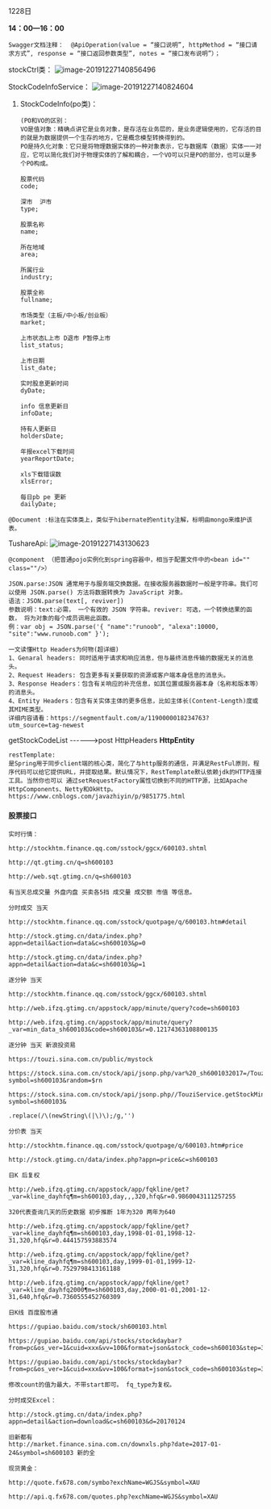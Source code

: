 1228日

**14：00—16：00**

```
Swagger文档注释：  @ApiOperation(value = “接口说明”, httpMethod = “接口请求方式”, response = “接口返回参数类型”, notes = “接口发布说明”）；
```

stockCtrl类：
![image-20191227140856496](C:\Users\95\AppData\Roaming\Typora\typora-user-images\image-20191227140856496.png)

StockCodeInfoService：
![image-20191227140824604](C:\Users\95\AppData\Roaming\Typora\typora-user-images\image-20191227140824604.png)

1. StockCodeInfo(po类)：

   ```
   (PO和VO的区别：
   VO是值对象：精确点讲它是业务对象，是存活在业务层的，是业务逻辑使用的，它存活的目的就是为数据提供一个生存的地方，它是概念模型转换得到的。
   PO是持久化对象：它只是将物理数据实体的一种对象表示，它与数据库（数据）实体一一对应，它可以简化我们对于物理实体的了解和耦合，一个VO可以只是PO的部分，也可以是多个PO构成。
   ```

       股票代码
       code;
       
       深市  沪市
       type;
       
       股票名称
       name;
       
       所在地域
       area;
       
       所属行业
       industry;
       
       股票全称
       fullname;
       
       市场类型（主板/中小板/创业板）
       market;
       
       上市状态L上市 D退市 P暂停上市
       list_status;
       
       上市日期
       list_date;
       
       实时股息更新时间
       dyDate;
       
       info 信息更新日
       infoDate;
       
       持有人更新日
       holdersDate;
       
       年报excel下载时间
       yearReportDate;
       
       xls下载错误数
       xlsError;
       
       每日pb pe 更新
       dailyDate;

```
@Document :标注在实体类上，类似于hibernate的entity注解，标明由mongo来维护该表。
```

TushareApi:
![image-20191227143130623](C:\Users\95\AppData\Roaming\Typora\typora-user-images\image-20191227143130623.png)

```
@component （把普通pojo实例化到spring容器中，相当于配置文件中的<bean id="" class=""/>）
```

```
JSON.parse:JSON 通常用于与服务端交换数据。在接收服务器数据时一般是字符串。我们可以使用 JSON.parse() 方法将数据转换为 JavaScript 对象。
语法：JSON.parse(text[, reviver]) 
参数说明：text:必需， 一个有效的 JSON 字符串。reviver: 可选，一个转换结果的函数， 将为对象的每个成员调用此函数。
例：var obj = JSON.parse('{ "name":"runoob", "alexa":10000, "site":"www.runoob.com" }');
```

```
一文读懂Http Headers为何物(超详细)
1、Genaral headers: 同时适用于请求和响应消息，但与最终消息传输的数据无关的消息头。
2、Request Headers: 包含更多有关要获取的资源或客户端本身信息的消息头。
3、Response Headers：包含有关响应的补充信息，如其位置或服务器本身（名称和版本等）的消息头。
4、Entity Headers：包含有关实体主体的更多信息，比如主体长(Content-Length)度或其MIME类型。
详细内容请看：https://segmentfault.com/a/1190000018234763?utm_source=tag-newest
```

getStockCodeList ------>post 
HttpHeaders
**HttpEntity**

```
restTemplate:
是Spring用于同步client端的核心类，简化了与http服务的通信，并满足RestFul原则，程序代码可以给它提供URL，并提取结果。默认情况下，RestTemplate默认依赖jdk的HTTP连接工具。当然你也可以 通过setRequestFactory属性切换到不同的HTTP源，比如Apache HttpComponents、Netty和OkHttp。
https://www.cnblogs.com/javazhiyin/p/9851775.html
```

#### 股票接口

```
实时行情：

http://stockhtm.finance.qq.com/sstock/ggcx/600103.shtml

http://qt.gtimg.cn/q=sh600103

http://web.sqt.gtimg.cn/q=sh600103

有当天总成交量 外盘内盘 买卖各5挡 成交量 成交额 市值 等信息。

分时成交 当天

http://stockhtm.finance.qq.com/sstock/quotpage/q/600103.htm#detail

http://stock.gtimg.cn/data/index.php?appn=detail&action=data&c=sh600103&p=0

http://stock.gtimg.cn/data/index.php?appn=detail&action=data&c=sh600103&p=1

逐分钟 当天

http://stockhtm.finance.qq.com/sstock/ggcx/600103.shtml

http://web.ifzq.gtimg.cn/appstock/app/minute/query?code=sh600103

http://web.ifzq.gtimg.cn/appstock/app/minute/query?_var=min_data_sh600103&code=sh600103&r=0.12174363108800135

逐分钟 当天 新浪投资易

https://touzi.sina.com.cn/public/mystock

https://stock.sina.com.cn/stock/api/jsonp.php/var%20_sh6001032017=/TouziService.getStockMinuteFlow?symbol=sh600103&random=$rn

https://stock.sina.com.cn/stock/api/jsonp.php//TouziService.getStockMinuteFlow?symbol=sh600103&

.replace(/\(newString\(|\)\);/g,'')

分价表 当天

http://stockhtm.finance.qq.com/sstock/quotpage/q/600103.htm#price

http://stock.gtimg.cn/data/index.php?appn=price&c=sh600103

日K 后复权

http://web.ifzq.gtimg.cn/appstock/app/fqkline/get?_var=kline_dayhfq¶m=sh600103,day,,,320,hfq&r=0.9860043111257255

320代表查询几天的历史数据 初步推断 1年为320 两年为640

http://web.ifzq.gtimg.cn/appstock/app/fqkline/get?_var=kline_dayhfq¶m=sh600103,day,1998-01-01,1998-12-31,320,hfq&r=0.444157593883574

http://web.ifzq.gtimg.cn/appstock/app/fqkline/get?_var=kline_dayhfq¶m=sh600103,day,1999-01-01,1999-12-31,320,hfq&r=0.7529798413161188

http://web.ifzq.gtimg.cn/appstock/app/fqkline/get?_var=kline_dayhfq2000¶m=sh600103,day,2000-01-01,2001-12-31,640,hfq&r=0.7360555452760309

日K线 百度股市通

https://gupiao.baidu.com/stock/sh600103.html

https://gupiao.baidu.com/api/stocks/stockdaybar?from=pc&os_ver=1&cuid=xxx&vv=100&format=json&stock_code=sh600103&step=3&start=&count=320&fq_type=front×tamp=1486464067730

https://gupiao.baidu.com/api/stocks/stockdaybar?from=pc&os_ver=1&cuid=xxx&vv=100&format=json&stock_code=sh600103&step=3&start=20150907&count=160&fq_type=no×tamp=1486463762308

修改count的值为最大，不带start即可。 fq_type为复权。

分时成交Excel：

http://stock.gtimg.cn/data/index.php?appn=detail&action=download&c=sh600103&d=20170124 

旧新都有
http://market.finance.sina.com.cn/downxls.php?date=2017-01-24&symbol=sh600103 新的全

现货黄金：

http://quote.fx678.com/symbo?exchName=WGJS&symbol=XAU

http://api.q.fx678.com/quotes.php?exchName=WGJS&symbol=XAU
```

